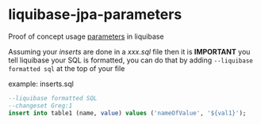 # liquibase-jpa-parameters

Proof of concept usage [parameters](https://github.com/dirkdeyne/liquibase-jpa-parameters/blob/853327f7f90646e0fd5dbcc65ba4e3a6265952d5/demo/src/main/resources/application.properties#L4) in liquibase


Assuming your _inserts_ are done in a _xxx.sql_ file then it is **IMPORTANT** you tell liquibase your SQL is formatted, you can do that by adding
 `--liquibase formatted sql` at the top of your file

example: inserts.sql
```sql
--liquibase formatted SQL
--changeset Greg:1
insert into table1 (name, value) values ('nameOfValue', '${val1}');
```

